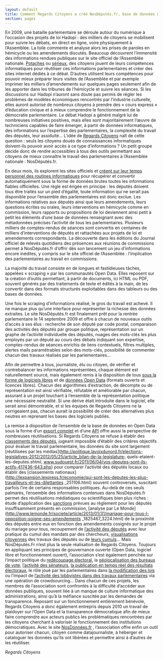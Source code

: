 ```yaml
---
layout: default
title: Comment Regards Citoyens a créé NosDéputés.fr, base de données de l’activité parlementaire
section: pages
---
```


En 2009, une bataille parlementaire se déroule autour du numérique à l’occasion des projets de loi Hadopi : des milliers de citoyens se mobilisent pour suivre les débats, en direct en ligne, voire physiquement à l’Assemblée. La toile commente et analyse alors les prises de paroles en hémicycle ou les amendements discutés. Beaucoup découvrent l’immensité des informations rendues publiques sur le site officiel de l’Assemblée nationale. [Potaches](http://www.deputesgodillots.info/) ou [sérieux](http://www.laquadrature.net/wiki/Memoire_politique?old=true), des citoyens jouent de leurs compétences informatiques pour réutiliser ces informations parlementaires et créer des sites internet dédiés à ce débat. D’autres utilisent leurs compétences pour pouvoir mieux préparer leurs visites de l’Assemblée et par exemple imprimer les milliers d’amendements sur quelques pages seulement afin de les apporter dans les tribunes de l’hémicycle et suivre les séances. Si les discussions sur Hadopi n’auront sans doute pas permis de régler les problèmes de modèles économiques rencontrés par l’industrie culturelle, elles auront autorisé de nombreux citoyens à prendre des « cours express » d’éducation civique et à mieux comprendre le fonctionnement de la démocratie parlementaire. Le débat Hadopi a généré malgré lui de nombreuses initiatives positives, mais elles sont majoritairement l’œuvre de techniciens capables de faire émerger, à partir de données informatiques, des informations sur l’expertise des parlementaires, la complexité du travail des députés, leur assiduité... L’idée de [Regards Citoyens](http://www.regardscitoyens.org/) naît de cette question : seuls les citoyens doués de connaissances informatiques doivent-ils pouvoir avoir accès à ce type d’informations ? Un petit groupe décide donc de rendre accessibles à tous des outils permettant aux citoyens de mieux connaître le travail des parlementaires à l’Assemblée nationale : NosDéputés.fr.

En deux mois, ils explorent les sites officiels et [créent sur leur temps personnel des routines informatiques](http://cpc.regardscitoyens.org/trac/browser/cpc/trunk/project/batch) pour récupérer et convertir automatiquement sous la forme de données brutes toutes les informations fiables officielles. Une règle est érigée en principe : les députés doivent tous être traités sur un pied d’égalité, toute information qui ne serait pas disponible pour l’ensemble des parlementaires est donc exclue. Les informations relatives aux députés ainsi que leurs amendements, leurs questions écrites ou orales, leurs interventions en hémicycle comme en commission, leurs rapports ou propositions de loi deviennent ainsi petit à petit les éléments d’une base de données renseignant avec des métadonnées précises l’activité de tous les parlementaires. Plusieurs milliers de comptes-rendus de séances sont convertis en centaines de milliers d’interventions de députés et rattachées aux projets de loi et amendements correspondants. La découverte dans les éditions du Journal officiel de relevés quotidiens des présences aux réunions de commissions permet à NosDéputés.fr d’offrir dès son lancement un jeu d’informations encore inédites, y compris sur le site officiel de l’Assemblée : l’implication des parlementaires au travail en commissions.

La majorité du travail consiste en de longues et fastidieuses tâches, appelées « scraping » par les communautés Open Data. Elles reposent sur la création d’outils permettant, à partir de documents, ici HTML ou PDF, souvent générés par des traitements de texte et édités à la main, de les convertir dans des formats structurés exploitables dans des tableurs ou des bases de données.

Une fois le scraping d’informations réalisé, le gros du travail est achevé. Il ne manque plus qu’une interface pour représenter la richesse des données extraites. Le site NosDéputés.fr est finalement prêt pour la rentrée parlementaire le 14 septembre 2009 et offre à chacun de nouveaux outils d’accès à ses élus : recherche de son député par code postal, comparaison des activités des députés par groupe politique, représentation sur un graphe de l’activité individuelle des députés, nuages des mots-clés les plus employés par un député au cours des débats indiquant son expertise, comptes-rendus de séances enrichis de liens contextuels, filtres multiples, alertes mails paramétrables selon des mots-clés, possibilité de commenter chacun des travaux réalisés par les parlementaires...

Afin de permettre à tous, journaliste, élu ou citoyen, de vérifier et contrebalancer les informations représentées, chaque élément est naturellement sourcé, mais également remis à la disposition de tous [sous la forme de logiciels libres](http://cpc.regardscitoyens.org/trac/wiki/Installationet) et de [données Open Data](http://cpc.regardscitoyens.org/trac/wiki/API) (formats ouverts et licences libres). Chacun des algorithmes d’extraction, de décompte ou de représentation est ainsi vérifiable, réfutable et améliorable par chacun, assurant à un projet touchant à l’ensemble de la représentation politique une nécessaire neutralité. Si une dérive était introduite dans le logiciel, elle serait ainsi démontrable, et si les équipes de Regards Citoyens ne la corrigeaient pas, chacun aurait la possibilité de créer des alternatives plus neutres en reprenant les bases des logiciels publiés.

La remise à disposition de l’ensemble de la base de données en Open Data sous la forme d’un [export complet](http://cpc.regardscitoyens.org/trac/wiki/Donn%C3%A9es) et d’une [API](http://www.regardscitoyens.org/telechargement/donnees/) offre aussi la perspective de nombreuses réutilisations. Si Regards Citoyens se refuse à établir des [classements des députés](http://www.regardscitoyens.org/retour-sur-les-palmares-de-deputes-historique-methodes-et-donnees/), jugeant impossible d’établir des critères objectifs pour évaluer le travail parlementaire, les données du site sont largement [réutilisées par les médias](http://politique.lavoixdunord.fr/elections-legislatives-2012/2012/05/25/article_bilan-de-la-legislature-
quels-etaient-les-deputes.shtml, www.sudouest.fr/2011/06/04/vos-deputes-sont-ils-actifs-417436-643.php) pour comparer l’activité des députés locaux ou établir des [classements nationaux](http://lexpansion.lexpress.fr/economie/qui-sont-les-deputes-les-plus-travailleurs-et-les-dilettantes _251106.html) souvent controversés, suscitant parfois l’ire de certains responsables politiques. Au-delà de ces seuls palmarès, l’ensemble des informations contenues dans NosDéputés.fr permet des réutilisations médiatiques ou scientifiques bien plus riches : étude d’application des [sanctions](http://2007-2012.nosdeputes.fr/confiseurs/2011/) prévues au règlement pour les députés insuffisamment présents en commission, [analyse par Le Monde](http://www.lemonde.fr/societe/article/2013/01/31/mariage-pour-tous-l-opposition-soigne-ses-amendements
_1825467_3224.html) de la proximité des députés entre eux en fonction des amendements cosignés sur le projet du mariage pour tous, recoupement de [l’activité des députés](http://www.cepremap.ens.fr/depot/opus/OPUS27.pdf) avec leur pratique du cumul des mandats par des chercheurs, [visualisations citoyennes](http://tetalab.org/blog/44) des travaux des députés ou de [leurs cumuls](http://quicumule.fr/)... Mais NosDéputés.Fr n’est plus la seule réalisation de Regards Citoyens. Toujours en appliquant ses principes de gouvernance ouverte (Open Data, logiciel libre et fonctionnement ouvert), l’association s’est également penchée sur l’impact politique du [redécoupage électoral](http://www.regardscitoyens.org/redecoupage/), la [géolocalisation des bureaux de vote](http://www.regardscitoyens.org/geolocalisons-les-bureaux-de-vote/), [l’activité des sénateurs](http://www.nossenateurs.fr/), [la publication en temps réel des résultats électoraux](http://www.regardscitoyens.org/category/elections/), le rôle joué par les parlementaires dans [la modification des lois](http://www.lafabriquedelaloi.fr/fr) ou l’impact de [l’activité des lobbyistes dans des travaux parlementaires](www.regardscitoyens.org/transparence-france/etude-lobbying/) via une opération de crowdsourcing... Dans chacun de ces projets, les membres de l’association sont confrontés à la difficulté d’accéder aux données publiques, souvent liée à un manque de culture informatique des administrations, ainsi qu’à la méfiance suscitée par les demandes de transparence. Reposant sur un fonctionnement entièrement bénévole, Regards Citoyens a donc également entrepris depuis 2010 un travail de plaidoyer sur l’Open Data et la transparence démocratique afin de mieux faire comprendre aux acteurs publics les problématiques rencontrées par les citoyens cherchant à valoriser le fonctionnement des institutions démocratiques. Avec le site [NosDonnées.fr](http://www.nosdonnées.fr) , l’association offre enfin un outil pour autoriser chacun, citoyen comme datajournaliste, à héberger et cataloguer les données qu’ils ont libérées et permettre ainsi à d’autres de les réutiliser.

_Regards Citoyens_